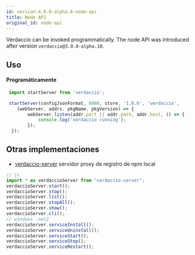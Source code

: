 ```yaml
---
id: version-4.0.0-alpha.4-node-api
title: Nodo API
original_id: node-api
---
```

Verdaccio can be invoked programmatically. The node API was introduced after version `verdaccio@3.0.0-alpha.10`.

## Uso

#### Programáticamente

```js
 import startServer from 'verdaccio';   

 startServer(configJsonFormat, 6000, store, '1.0.0', 'verdaccio',
    (webServer, addrs, pkgName, pkgVersion) => {
        webServer.listen(addr.port || addr.path, addr.host, () => {
            console.log('verdaccio running');
        });
  });
```

## Otras implementaciones

* [verdaccio-server](https://github.com/boringame/verdaccio-server) servidor proxy de registro de npm local

```js
// js
import * as verdaccioServer from "verdaccio-server";
verdaccioServer.start();
verdaccioServer.stop();
verdaccioServer.list();
verdaccioServer.stopAll();
verdaccioServer.show();
verdaccioServer.cli();
// windows .net2
verdaccioServer.serviceInstall();
verdaccioServer.serviceUninstall();
verdaccioServer.serviceStart();
verdaccioServer.serviceStop();
verdaccioServer.serviceRestart();
```